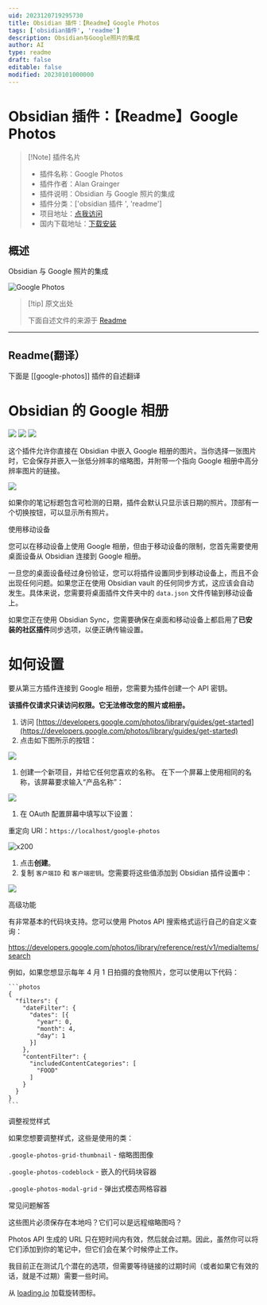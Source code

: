 ```yaml
---
uid: 2023120719295730
title: Obsidian 插件：【Readme】Google Photos
tags: ['obsidian插件', 'readme']
description: Obsidian与Google照片的集成
author: AI
type: readme
draft: false
editable: false
modified: 20230101000000
---
```


# Obsidian 插件：【Readme】Google Photos

> [!Note] 插件名片
> - 插件名称：Google Photos
> - 插件作者：Alan Grainger
> - 插件说明：Obsidian 与 Google 照片的集成
> - 插件分类：['obsidian 插件 ', 'readme']
> - 项目地址：[点我访问](https://github.com/alangrainger/obsidian-google-photos)
> - 国内下载地址：[下载安装](https://pkmer.cn/products/plugin/pluginMarket/?google-photos)

## 概述

Obsidian 与 Google 照片的集成

![Google Photos](https://cdn.pkmer.cn/covers/google-photos.gif!pkmer)

> [!tip] 原文出处
>
>下面自述文件的来源于 [Readme](https://ghproxy.net/https://raw.githubusercontent.com/alangrainger/obsidian-google-photos/main/README.md)
>

---

## Readme(翻译）

下面是 [[google-photos]] 插件的自述翻译

# Obsidian 的 Google 相册

![](https://img.shields.io/github/license/alangrainger/obsidian-google-photos) ![](https://img.shields.io/github/v/release/alangrainger/obsidian-google-photos?style=flat-square) ![](https://img.shields.io/github/downloads/alangrainger/obsidian-google-photos/total)

这个插件允许你直接在 Obsidian 中嵌入 Google 相册的图片。当你选择一张图片时，它会保存并嵌入一张低分辨率的缩略图，并附带一个指向 Google 相册中高分辨率图片的链接。

![](https://cdn.pkmer.cn/covers/google-photos_2_0.gif!pkmer)

如果你的笔记标题包含可检测的日期，插件会默认只显示该日期的照片。顶部有一个切换按钮，可以显示所有照片。

使用移动设备

您可以在移动设备上使用 Google 相册，但由于移动设备的限制，您首先需要使用桌面设备从 Obsidian 连接到 Google 相册。

一旦您的桌面设备经过身份验证，您可以将插件设置同步到移动设备上，而且不会出现任何问题。如果您正在使用 Obsidian vault 的任何同步方式，这应该会自动发生。具体来说，您需要将桌面插件文件夹中的 `data.json` 文件传输到移动设备上。

如果您正在使用 Obsidian Sync，您需要确保在桌面和移动设备上都启用了**已安装的社区插件**同步选项，以便正确传输设置。

# 如何设置

要从第三方插件连接到 Google 相册，您需要为插件创建一个 API 密钥。

**该插件仅请求只读访问权限。它无法修改您的照片或相册。**

1. 访问 [https://developers.google.com/photos/library/guides/get-started](https://developers.google.com/photos/library/guides/get-started)
2. 点击如下图所示的按钮：

![](https://cdn.pkmer.cn/covers/google-photos_2_1.png!pkmer)

1. 创建一个新项目，并给它任何您喜欢的名称。
在下一个屏幕上使用相同的名称，该屏幕要求输入“产品名称”：

![](https://cdn.pkmer.cn/covers/google-photos_2_2.png!pkmer)

1. 在 OAuth 配置屏幕中填写以下设置：

重定向 URI：`https://localhost/google-photos`

![x200](https://cdn.pkmer.cn/covers/google-photos_2_3.png!pkmer)

1. 点击**创建**。
2. 复制 `客户端ID` 和 `客户端密钥`。您需要将这些值添加到 Obsidian 插件设置中：

![](https://cdn.pkmer.cn/covers/google-photos_2_4.png!pkmer)

高级功能

有非常基本的代码块支持。您可以使用 Photos API 搜索格式运行自己的自定义查询：

<https://developers.google.com/photos/library/reference/rest/v1/mediaItems/search>

例如，如果您想显示每年 4 月 1 日拍摄的食物照片，您可以使用以下代码：

````
```photos
{
  "filters": {
    "dateFilter": {
      "dates": [{
        "year": 0,
        "month": 4,
        "day": 1
      }]
    },
    "contentFilter": {
      "includedContentCategories": [
        "FOOD"
      ]
    }
  }
}
```
````

调整视觉样式

如果您想要调整样式，这些是使用的类：

`.google-photos-grid-thumbnail` - 缩略图图像

`.google-photos-codeblock` - 嵌入的代码块容器

`.google-photos-modal-grid` - 弹出式模态网格容器

常见问题解答

这些图片必须保存在本地吗？它们可以是远程缩略图吗？

Photos API 生成的 URL 只在短时间内有效，然后就会过期。因此，虽然你可以将它们添加到你的笔记中，但它们会在某个时候停止工作。

我目前正在测试几个潜在的选项，但需要等待链接的过期时间（或者如果它有效的话，就是不过期）需要一些时间。

从 [loading.io](https://loading.io/) 加载旋转图标。
